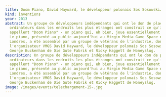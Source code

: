 ```yaml
---
title: Doom Piano, David Hayward, le développeur polonais Sos Sosowski…
kind: inventions
year: 2013
abstract: Un groupe de développeurs indépendants qui ont le don de placer des
  ordinateurs dans les endroits les plus étranges ont construit ce qu'ils
  appellent "Doom Piano" - un piano qui, eh bien, joue essentiellement à Doom.
  Le piano, présenté au public aujourd'hui au Virgin Media Game Space de
  Londres, a été assemblé par un groupe de vétérans de l'industrie, dont
  l'organisateur VMGS David Hayward, le développeur polonais Sos Sosowski,
  George Buckenham de Die Gute Fabrik et Ricky Haggett de Honeyslug.
description: Un groupe de développeurs indépendants qui ont le don de placer des
  ordinateurs dans les endroits les plus étranges ont construit ce qu'ils
  appellent "Doom Piano" - un piano qui, eh bien, joue essentiellement à Doom.
  Le piano, présenté au public aujourd'hui au Virgin Media Game Space de
  Londres, a été assemblé par un groupe de vétérans de l'industrie, dont
  l'organisateur VMGS David Hayward, le développeur polonais Sos Sosowski,
  George Buckenham de Die Gute Fabrik et Ricky Haggett de Honeyslug.
image: /images/events/telechargement-15-.jpg
---
```

